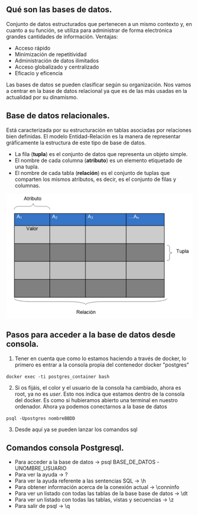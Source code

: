 
## Qué son las bases de datos.

Conjunto de datos estructurados que pertenecen a un mismo contexto y, en cuanto a su función, se utiliza para administrar de forma electrónica grandes cantidades de información.
Ventajas:

- Acceso rápido
- Minimización de repetitividad
- Administración de datos ilimitados
- Acceso globalizado y centralizado
- Eficacio y eficencia

Las bases de datos se pueden clasificar según su organización. Nos vamos a centrar en la base de datos relacional ya que es de las más usadas en la actualidad por su dinamismo. 

## Base de datos relacionales.

Está caracterizada por su estructuración en tablas asociadas por relaciones bien definidas.
El modelo Entidad-Relación es la manera de representar gráficamente la estructura de este tipo de base de datos.

- La fila (**tupla**) es el conjunto de datos que representa un objeto simple.
- El nombre de cada columna (**atributo**) es un elemento etiquetado de una tupla.
- El nombre de cada tabla (**relación**) es el conjunto de tuplas que comparten los mismos atributos, es decir, es el conjunto de filas y columnas.

 ![Alt text](image.png)

## Pasos para acceder a la base de datos desde consola.

1. Tener en cuenta que como lo estamos haciendo a través de docker, lo primero es entrar a la consola propia del contenedor docker "postgres"

`docker exec -ti postgres_container bash`

2. Si os fijáis, el color y el usuario de la consola ha cambiado, ahora es root, ya no es *user*. Esto nos indica que estamos dentro de la consola del docker. Es como si hubieramos abierto una terminal en nuestro ordenador. Ahora ya podemos conectarnos a la base de datos

`psql -Upostgres nombreBBDD`

3. Desde aquí ya se pueden lanzar los comandos sql

## Comandos consola Postgresql.

- Para acceder a la base de datos → psql BASE_DE_DATOS -UNOMBRE_USUARIO
- Para ver la ayuda → \?
- Para ver la ayuda referente a las sentencias SQL → \h
- Para obtener información acerca de la conexión actual → \conninfo
- Para ver un listado con todas las tablas de la base base de datos → \dt
- Para ver un listado con todas las tablas, vistas y secuencias → \z
- Para salir de psql → \q

